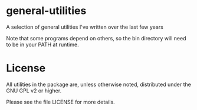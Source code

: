 general-utilities
=================

A selection of general utilities I've written over the last few years

Note that some programs depend on others, so the bin directory will need
to be in your PATH at runtime.

# License

All utilities in the package are, unless otherwise noted, distributed under
the GNU GPL v2 or higher.

Please see the file LICENSE for more details.
